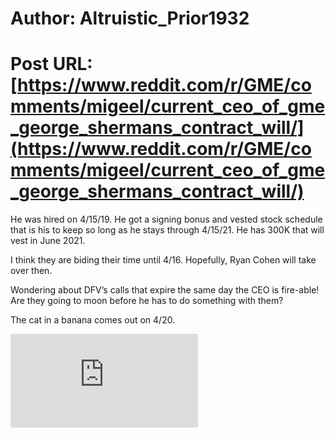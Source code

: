 # Author: Altruistic_Prior1932
# Post URL: [https://www.reddit.com/r/GME/comments/migeel/current_ceo_of_gme_george_shermans_contract_will/](https://www.reddit.com/r/GME/comments/migeel/current_ceo_of_gme_george_shermans_contract_will/)


He was hired on 4/15/19. He got a signing bonus and vested stock schedule that is his to keep so long as he stays through 4/15/21. He has 300K that will vest in June 2021. 

I think they are biding their time until 4/16. Hopefully, Ryan Cohen will take over then. 

Wondering about DFV’s calls that expire the same day the CEO is fire-able! Are they going to moon before he has to do something with them?

The cat in a banana comes out on 4/20. 

![link to SEC filing - hiring of George Sherman as CEO of GME](https://www.sec.gov/Archives/edgar/data/1326380/000132638019000030/ex101georgeshermanemployme.htm)